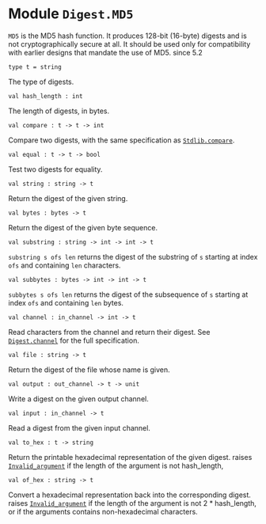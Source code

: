# Module `Digest.MD5`
`MD5` is the MD5 hash function. It produces 128-bit (16-byte) digests and is not cryptographically secure at all. It should be used only for compatibility with earlier designs that mandate the use of MD5.
since 5.2
```
type t = string
```
The type of digests.
```
val hash_length : int
```
The length of digests, in bytes.
```
val compare : t -> t -> int
```
Compare two digests, with the same specification as [`Stdlib.compare`](./Stdlib.md#val-compare).
```
val equal : t -> t -> bool
```
Test two digests for equality.
```
val string : string -> t
```
Return the digest of the given string.
```
val bytes : bytes -> t
```
Return the digest of the given byte sequence.
```
val substring : string -> int -> int -> t
```
`substring s ofs len` returns the digest of the substring of `s` starting at index `ofs` and containing `len` characters.
```
val subbytes : bytes -> int -> int -> t
```
`subbytes s ofs len` returns the digest of the subsequence of `s` starting at index `ofs` and containing `len` bytes.
```
val channel : in_channel -> int -> t
```
Read characters from the channel and return their digest. See [`Digest.channel`](./Stdlib-Digest.md#val-channel) for the full specification.
```
val file : string -> t
```
Return the digest of the file whose name is given.
```
val output : out_channel -> t -> unit
```
Write a digest on the given output channel.
```
val input : in_channel -> t
```
Read a digest from the given input channel.
```
val to_hex : t -> string
```
Return the printable hexadecimal representation of the given digest.
raises [`Invalid_argument`](./Stdlib.md#exception-Invalid_argument) if the length of the argument is not hash\_length,
```
val of_hex : string -> t
```
Convert a hexadecimal representation back into the corresponding digest.
raises [`Invalid_argument`](./Stdlib.md#exception-Invalid_argument) if the length of the argument is not 2 \* hash\_length, or if the arguments contains non-hexadecimal characters.